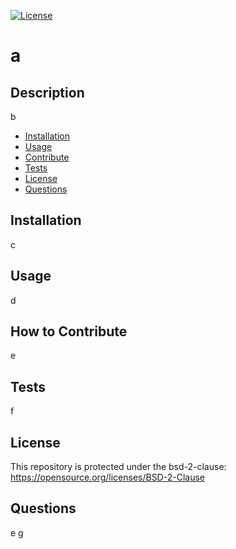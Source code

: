 [![License](https://img.shields.io/badge/License-BSD_2--Clause-orange.svg)](https://opensource.org/licenses/BSD-2-Clause)

# a

## Description
  
b

- [Installation](#installation)
- [Usage](#usage)
- [Contribute](#contribute)
- [Tests](#tests)
- [License](#license)
- [Questions](#questions)

## Installation
  
c

## Usage
  
d

## How to Contribute
  
e

## Tests
  
f

## License
  
This repository is protected under the bsd-2-clause:   
https://opensource.org/licenses/BSD-2-Clause

## Questions
  
e
g